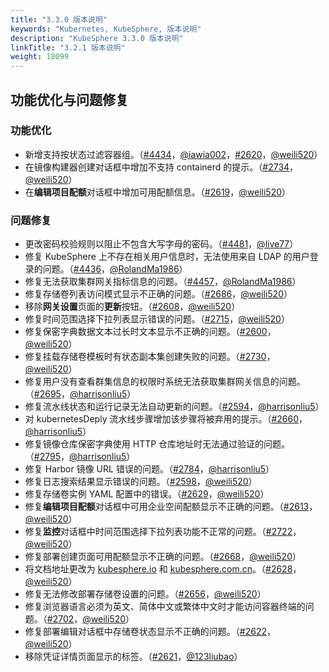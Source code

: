 ```yaml
---
title: "3.3.0 版本说明"  
keywords: "Kubernetes, KubeSphere, 版本说明"  
description: "KubeSphere 3.3.0 版本说明"  
linkTitle: "3.2.1 版本说明"  
weight: 18099
---
```


## 功能优化与问题修复

### 功能优化

- 新增支持按状态过滤容器组。（[#4434](https://github.com/kubesphere/kubesphere/pull/4434)，[@iawia002](https://github.com/iawia002)，[#2620](https://github.com/kubesphere/console/pull/2620)，[@weili520](https://github.com/weili520)）
- 在镜像构建器创建对话框中增加不支持 containerd 的提示。（[#2734](https://github.com/kubesphere/console/pull/2734)，[@weili520](https://github.com/weili520)）
- 在**编辑项目配额**对话框中增加可用配额信息。（[#2619](https://github.com/kubesphere/console/pull/2619)，[@weili520](https://github.com/weili520)）

### 问题修复

- 更改密码校验规则以阻止不包含大写字母的密码。（[#4481](https://github.com/kubesphere/kubesphere/pull/4481)，[@live77](https://github.com/live77)）
- 修复 KubeSphere 上不存在相关用户信息时，无法使用来自 LDAP 的用户登录的问题。（[#4436](https://github.com/kubesphere/kubesphere/pull/4436)，[@RolandMa1986](https://github.com/RolandMa1986)）
- 修复无法获取集群网关指标信息的问题。（[#4457](https://github.com/kubesphere/kubesphere/pull/4457)，[@RolandMa1986](https://github.com/RolandMa1986)）
- 修复存储卷列表访问模式显示不正确的问题。（[#2686](https://github.com/kubesphere/console/pull/2686)，[@weili520](https://github.com/weili520)）
- 移除**网关设置**页面的**更新**按钮。（[#2608](https://github.com/kubesphere/console/pull/2608)，[@weili520](https://github.com/weili520)）
- 修复时间范围选择下拉列表显示错误的问题。（[#2715](https://github.com/kubesphere/console/pull/2715)，[@weili520](https://github.com/weili520)）
- 修复保密字典数据文本过长时文本显示不正确的问题。（[#2600](https://github.com/kubesphere/console/pull/2600)，[@weili520](https://github.com/weili520)）
- 修复挂载存储卷模板时有状态副本集创建失败的问题。（[#2730](https://github.com/kubesphere/console/pull/2730)，[@weili520](https://github.com/weili520)）
- 修复用户没有查看群集信息的权限时系统无法获取集群网关信息的问题。（[#2695](https://github.com/kubesphere/console/pull/2695)，[@harrisonliu5](https://github.com/harrisonliu5)）
- 修复流水线状态和运行记录无法自动更新的问题。（[#2594](https://github.com/kubesphere/console/pull/2594)，[@harrisonliu5](https://github.com/harrisonliu5)）
- 对 kubernetesDeply 流水线步骤增加该步骤将被弃用的提示。（[#2660](https://github.com/kubesphere/console/pull/2660)，[@harrisonliu5](https://github.com/harrisonliu5)）
- 修复镜像仓库保密字典使用 HTTP 仓库地址时无法通过验证的问题。（[#2795](https://github.com/kubesphere/console/pull/2795)，[@harrisonliu5](https://github.com/harrisonliu5)）
- 修复 Harbor 镜像 URL 错误的问题。（[#2784](https://github.com/kubesphere/console/pull/2784)，[@harrisonliu5](https://github.com/harrisonliu5)）
- 修复日志搜索结果显示错误的问题。（[#2598](https://github.com/kubesphere/console/pull/2598)，[@weili520](https://github.com/weili520)）
- 修复存储卷实例 YAML 配置中的错误。（[#2629](https://github.com/kubesphere/console/pull/2629)，[@weili520](https://github.com/weili520)）
- 修复**编辑项目配额**对话框中可用企业空间配额显示不正确的问题。（[#2613](https://github.com/kubesphere/console/pull/2613)，[@weili520](https://github.com/weili520)）
- 修复**监控**对话框中时间范围选择下拉列表功能不正常的问题。（[#2722](https://github.com/kubesphere/console/pull/2722)，[@weili520](https://github.com/weili520)）
- 修复部署创建页面可用配额显示不正确的问题。（[#2668](https://github.com/kubesphere/console/pull/2668)，[@weili520](https://github.com/weili520)）
- 将文档地址更改为 [kubesphere.io](http://kubesphere.io) 和 [kubesphere.com.cn](http://kubesphere.io)。（[#2628](https://github.com/kubesphere/console/pull/2628)，[@weili520](https://github.com/weili520)）
- 修复无法修改部署存储卷设置的问题。（[#2656](https://github.com/kubesphere/console/pull/2656)，[@weili520](https://github.com/weili520)）
- 修复浏览器语言必须为英文、简体中文或繁体中文时才能访问容器终端的问题。（[#2702](https://github.com/kubesphere/console/pull/2702)，[@weili520](https://github.com/weili520)）
- 修复部署编辑对话框中存储卷状态显示不正确的问题。（[#2622](https://github.com/kubesphere/console/pull/2622)，[@weili520](https://github.com/weili520)）
- 移除凭证详情页面显示的标签。（[#2621](https://github.com/kubesphere/console/pull/2621)，[@123liubao](https://github.com/123liubao)）